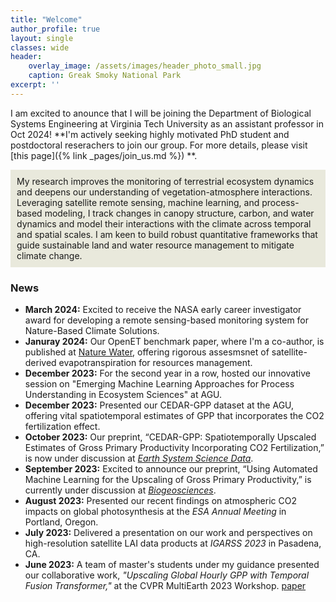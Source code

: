 ```yaml
---
title: "Welcome"
author_profile: true
layout: single
classes: wide
header:
    overlay_image: /assets/images/header_photo_small.jpg
    caption: Greak Smoky National Park
excerpt: ''
---
```


I am excited to anounce that I will be joining the Department of Biological Systems Engineering at Virginia Tech University as an assistant professor in Oct 2024! **I'm actively seeking highly motivated PhD student and postdoctoral reserachers to join our group. For more details, please visit [this page]({% link _pages/join_us.md %}) **.   
 
<div style="background-color: #e9e9dc; padding: 10px;"> My research improves the monitoring of terrestrial ecosystem dynamics and deepens our understanding of vegetation-atmosphere interactions. Leveraging satellite remote sensing, machine learning, and process-based modeling, I track changes in canopy structure, carbon, and water dynamics and model their interactions with the climate across temporal and spatial scales. I am keen to build robust quantitative frameworks that guide sustainable land and water resource management to mitigate climate change. </div> 

### News
* **March 2024:** Excited to receive the NASA early career investigator award for developing a remote sensing-based monitoring system for Nature-Based Climate Solutions.
* **Januray 2024:** Our OpenET benchmark paper, where I'm a co-author, is published at [Nature Water](https://www.nature.com/articles/s44221-023-00181-7), offering rigorous assesmsnet of satellite-derived evapotranspiration for resources management.
* **December 2023:** For the second year in a row, hosted our innovative session on "Emerging Machine Learning Approaches for Process Understanding in Ecosystem Sciences" at AGU.
* **December 2023:** Presented our CEDAR-GPP dataset at the AGU, offering vital spatiotemporal estimates of GPP that incorporates the CO2 fertilization effect.
* **October 2023:** Our preprint, “CEDAR-GPP: Spatiotemporally Upscaled Estimates of Gross Primary Productivity Incorporating CO2 Fertilization,” is now under discussion at _[Earth System Science Data](https://essd.copernicus.org/preprints/essd-2023-337/)_.
* **September 2023:** Excited to announce our preprint, “Using Automated Machine Learning for the Upscaling of Gross Primary Productivity,” is currently under discussion at _[Biogeosciences](https://bg.copernicus.org/preprints/bg-2023-141/)_.
* **August 2023:** Presented our recent findings on atmospheric CO2 impacts on global photosynthesis at the _ESA Annual Meeting_ in Portland, Oregon.
* **July 2023:** Delivered a presentation on our work and perspectives on high-resolution satellite LAI data products at _IGARSS 2023_ in Pasadena, CA.
* **June 2023:** A team of master's students under my guidance presented our collaborative work, _"Upscaling Global Hourly GPP with Temporal Fusion Transformer,"_ at the CVPR MultiEarth 2023 Workshop. [paper](link)
